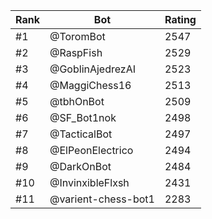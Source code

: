 Rank|Bot|Rating
---|---|---
#1|@ToromBot|2547
#2|@RaspFish|2529
#3|@GoblinAjedrezAI|2523
#4|@MaggiChess16|2513
#5|@tbhOnBot|2509
#6|@SF_Bot1nok|2498
#7|@TacticalBot|2497
#8|@ElPeonElectrico|2494
#9|@DarkOnBot|2484
#10|@InvinxibleFlxsh|2431
#11|@varient-chess-bot1|2283
